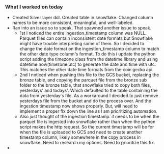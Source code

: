 ### **What I worked on today**
- Created Silver layer ddl. Created table in snowflake. Changed column names to be more consistent, meaningful, and well-labeled.
- Ran into an issue so to speak. That spawned another issue to speak.
	- 1st I noticed the entire ingestion_timestamp column was NULL. Parquet files can contain inconsistent date formats but Snowflake might have trouble interpreting some of them. So I decided to change the date format on the ingestion_timestamp column to match the other date type column's format. To do this i update the python script adding the timezone class from the datetime library and using datetime.now(timezone.utc) to generate the date and time with utc. This matches the other date time formats from the coin gecko api.
	- 2nd I noticed when pushing this file to the GCS bucket, replacing the bronze table, and copying the parquet file from the bronze sub folder to the bronze table, that snowflake tried to copy both files, yesterdays' and todays'. Which defaulted to the table containing the data from yesterday's file. As a workaround I decided to just remove yesterdays file from the bucket and do the process over. And the ingestion timestamp now shows properly. But, will need to implement a proper fix down the line as I am prioritizing automation.
	- Also just thought of the ingestion timestamp. it needs to be when the parquet file is ingested into snowflake rather than when the python script makes the http request. So the current timestamp will be for when the file is uploaded to GCS and need to create another timestamp column, likely somewhere in the copy process in snowflake. Need to research my options.  Need to prioritize this fix.
- 